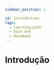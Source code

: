 ```yaml
---
sidebar_position: 1

id: introduction
tags:
  - learning-path
  - back-end
  - database
---
```


# Introdução
